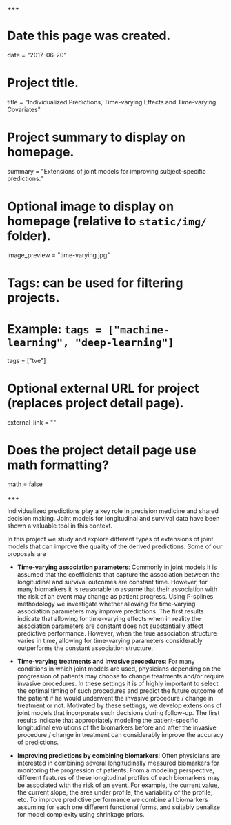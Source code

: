 +++
# Date this page was created.
date = "2017-06-20"

# Project title.
title = "Individualized Predictions, Time-varying Effects and Time-varying Covariates"

# Project summary to display on homepage.
summary = "Extensions of joint models for improving subject-specific predictions."

# Optional image to display on homepage (relative to `static/img/` folder).
image_preview = "time-varying.jpg"

# Tags: can be used for filtering projects.
# Example: `tags = ["machine-learning", "deep-learning"]`
tags = ["tve"]

# Optional external URL for project (replaces project detail page).
external_link = ""

# Does the project detail page use math formatting?
math = false

+++

Individualized predictions play a key role in precision medicine and shared decision making. Joint models for longitudinal and survival data have been shown a valuable tool in this context. 

In this project we study and explore different types of extensions of joint models that can improve the quality of the derived predictions. Some of our proposals are

- **Time-varying association parameters**: Commonly in joint models it is assumed that the coefficients that capture the association between the longitudinal and survival outcomes are constant time. However, for many biomarkers it is reasonable to assume that their association with the risk of an event may change as patient progress. Using P-splines methodology we investigate whether allowing for time-varying association parameters may improve predictions. The first results indicate that allowing for time-varying effects when in reality the association parameters are constant does not substantially affect predictive performance. However, when the true association structure varies in time, allowing for time-varying parameters considerably outperforms the constant association structure.

- **Time-varying treatments and invasive procedures**: For many conditions in which joint models are used, physicians depending on the progression of patients may choose to change treatments and/or require invasive procedures. In these settings it is of highly important to select the optimal timing of such procedures and predict the future outcome of the patient if he would underwent the invasive procedure / change in treatment or not. Motivated by these settings, we develop extensions of joint models that incorporate such decisions during follow-up. The first results indicate that appropriately modeling the patient-specific longitudinal evolutions of the biomarkers before and after the invasive procedure / change in treatment can considerably improve the accuracy of predictions.

- **Improving predictions by combining biomarkers**: Often physicians are interested in combining several longitudinally measured biomarkers for monitoring the progression of patients. From a modeling perspective, different features of these longitudinal profiles of each biomarkers may be associated with the risk of an event. For example, the current value, the current slope, the area under profile, the variability of the profile, etc. To improve predictive performance we combine all biomarkers assuming for each one different functional forms, and suitably penalize for model complexity using shrinkage priors.



